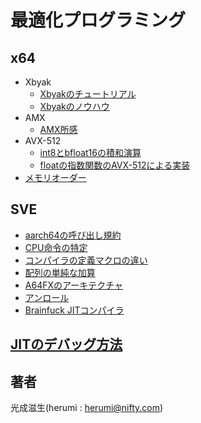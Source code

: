 # 最適化プログラミング

## x64

- Xbyak
  - [Xbyakのチュートリアル](x64/xbyak.md)
  - [Xbyakのノウハウ](x64/xbyak-knowhow.md)
- AMX
  - [AMX所感](x64/amx.md)
- AVX-512
  - [int8とbfloat16の積和演算](x64/int8-bfloat16.md)
  - [floatの指数関数のAVX-512による実装](x64/exp.md)
- [メモリオーダー](https://github.com/herumi/misc/blob/master/cpp/fence.md)

## SVE

- [aarch64の呼び出し規約](aarch64/convension.md)
- [CPU命令の特定](aarch64/cpuinfo.md)
- [コンパイラの定義マクロの違い](aarch64/compiler-specific.md)
- [配列の単純な加算](aarch64/sum.md)
- [A64FXのアーキテクチャ](aarch64/a64fx.md)
- [アンロール](aarch64/unroll.md)
- [Brainfuck JITコンパイラ](aarch64/bf.md)

## [JITのデバッグ方法](jit-debug.md)

## 著者

光成滋生(herumi : herumi@nifty.com)

